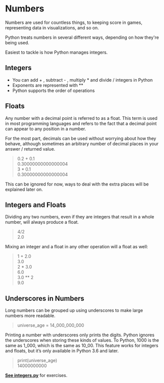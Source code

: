 # Numbers

Numbers are used for countless things, to keeping score in games, representing data in visualizations, and so on.

Python treats numbers in several different ways, depending on how they're being used.

Easiest to tackle is how Python manages integers.

## Integers 

* You can add + , subtract - , multiply * and divide / integers in Python
* Exponents are represented with ** 
* Python supports the order of operations

## Floats 

Any number with a decimal point is referred to as a float.
This term is used in most programming languages and refers to the fact that a decimal point can appear to any position in a number. 

For the most part, decimals can be used without worrying about how they behave, although sometimes an arbitrary number of decimal places in your answer / returned value.

> 0.2 + 0.1</br>
0.30000000000000004</br>
3 * 0.1</br>
0.30000000000000004</br>

This can be ignored for now, ways to deal with the extra places will be explained later on.

## Integers and Floats

Dividing any two numbers, even if they are integers that result in a whole number, will always produce a float.

> 4/2</br>
2.0

Mixing an integer and a float in any other operation will a float as well:

> 1 + 2.0</br>
3.0</br>
2 * 3.0</br>
6.0</br>
3.0 ** 2</br>
9.0</br>


## Underscores in Numbers

Long numbers can be grouped up using underscores to make large numbers more readable.

> universe_age = 14_000_000_000

Printing a number with underscores
only prints the digits. Python ignores the underscores when storing these kinds of values. To Python, 1000 is the same as 1_000, which is the same as 10_00. This feature works for integers and floats, but it’s only available in Python 3.6
and later.

> print(universe_age)</br>
14000000000

















**[See integers.py](../exercises/integers.py)** for exercises.